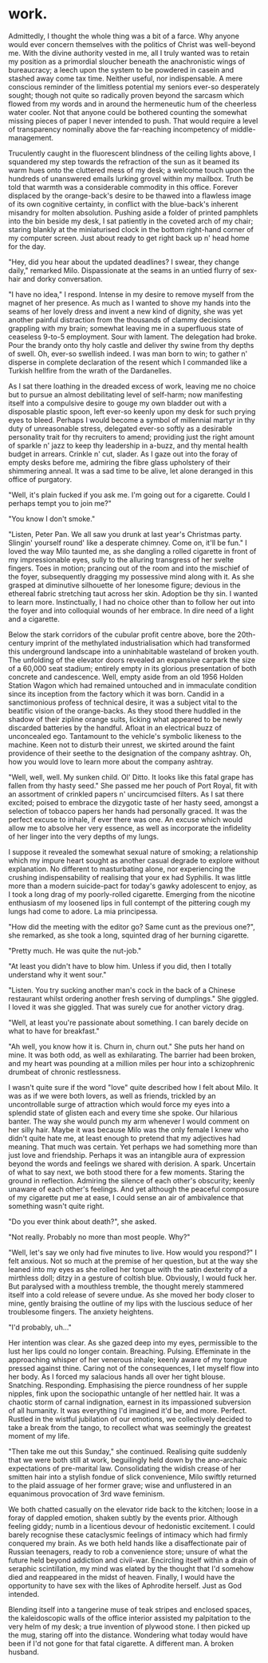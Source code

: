 # work.

<!--
In work we trust. A plutocratic orgy of totalitarian devastation. The week's solution to the rampant "black" problem. Mornin' coffee. Mornin' grain. Mornin' wank. Margarine's tainted folly of hardened bliss, as you attempt to pry the vogue from your eyes with a pompadour pickaxe at 5:20am in the moonlight; diabolical in the mud which seeps from your gums n' fizzles into the heart of your Special-K. Programming Lucifer's spurious twiddle into an undying commitment of well-behaved utility. Shuckle up, bucko. It's time to cradle the flair.

Following this morning's disastrous ousting with the editor, I was truly in no mood to sort paper, snort chaffer, nor entertain the upper soiree with my two-time tap-plastic beat. What I truly wanted was a gun and a live-animal to contest with. An outlet to express my debilitating sorrow, as I empty an entire magazine of 5.56 mm hollow point rounds into the mouth of a docile creature. Preferably in front of its own fawn.

"Fuckin' Alakazam!" The hostess would announce in honorary procession, referring to me solely as Big Akimbo™, as I stand there victorious in an uncompromising vision of success against the hardened tyranny of moral expectation. Its shrapnel-imbued carcass. To be chewed and held by the length of its hobble ears, compressed and then violently ripped apart into a slobbering gob of ravioli slosh; the coursing blood from its flimsy corpse, gushing and staining the taffy white-righteous chastity of my teeth. As I grin awkwardly into the sun to be captured in photographic memorium for future generations to inspire.

Standing outside the office, I couldn't help but stare into the foreboding glass doors barring me from performing today's financial execution. With my work pass misplaced, I had no choice other than to remain completely oblivious to the emulsified stench of pork n' chive which emanated from the erratic ruffle of my coat to the dismay of the staff adjacent; eagerly loitering the car park for the very same reasons of casualty. Perhaps it'd fallen into the hands of a sultry Mr. Ming, pawning it as a barbaric relic to the fall of Western civilisation, in hopes of banishing the outer-reaches of thy round-eyed vermin. Although truth be told, I never quite knew where my pass was at any given moment. It was as if it were in a constant state of flux; lying dormant on my kitchen bench one moment, ready to placed into refuge of my pocket. Not a trace of it to be found the next. And yet in spite of the odds, it would always somehow reveal itself in the aftermath of the crisis, just when it was no longer required it.

Dazed and confused in the acidic gargle of my famished wren, I had no choice other than to consult the pea-sized grain of rationality subsiding within the disjointed hernia I recognised as my brain; that golden nugget of buxom ghee, lest consumed by the creeping anxiety of truancy now confiscating my ability to think. Was it in my best interest to force my way through the front doors in a sheer act of terrorism; an ode towards my fanatic devotion for hardline Capitalist production? Where were the freely-available messenger pigeons at this time of day, needlessly vain in their help of vocabulary during these dreary times of counsel? Perhaps the reasonable thing to do was to call my boss, and pretend as if I'd caught some sort of medieval disease which prevented me from understanding the core fundamentals of Excel. Ah, yes. A fine day's work is never quite truly over, as we collectively embrace the dribble-drabble affair that conspires to dabble us in the nonsensical pleasure of well-organised crime, lesser to the pagan beliefs you uphold as gospel upon God's almighty vision of care. As my mind continued to break down into a mechanical duet of outstanding perfection, mired upon a comatose palette of plastic purple laminate; air-tight in a vacuum of ever-lasting health, destined to be moulded into tiny edible matchsticks for my cunning mouth to align. "Half a matchstick a day keeps ol' Maggie Jane away from clootching ye ol' heart monitor!", murmurs a fading voice in the back of my mind, somewhat delirious in the poorly-received intention seeping from my skull. Featuring your absolute best face in an orgasm even your mother couldn't sell, it was clear that my stomach craved sustenance. Feed me, please.

"I'm guessing you forgot your pass again," approaches a pathless voice from the wide-open carpark fronting the technological fortress of workforce n' foyle. Judging by the snark prelude that emanated from the tainted wisp of her words, there was no doubt in my mind it was Milo. Our goddess of whim. Our union of peach. And although I stood there with the face of a rock, paralysed by the tenure of her beauty, I truly wanted nothing more than to grab her astringent curls and fuck her senseless upon the rough surface of the crumbling asphalt below, until the cataracts in her eyes bled a fantastic green and her body whimpered into a pleasant glow of rainforest meets seaside.

"I guess I have indeed," quavered the anxious approximation of my mouth, as I stood there entirely enamoured with her presence. The thick drape of her body. The luna fascination of her twirls; tribute to the pierce duplicitous nature of her Armenian eyes, ready to lure, attract and quander at any given moment. Just as my heart desired. With a figure as slender and as elusive as the strands of time itself, she was everything I'd envisioned, and impossibly more. Emancipated in a deformed stock of cigarette ash and compact opulence, she was a treat of magnificience upon a coarse bounty of decaying sexuality. Deliberating sin amongst her honey-drenched touch of fine silk lace, designed to twist n' churn the senses into a debauchery of tautologically impossible shapes, and unforgiving sentences. She was everyone's casual fuck at an under-funded rehab clinic; cum dripping thin in a shower of condemning misery, as she scraped her bare body with the teal coral sponge her rapist had once used before. Shroud within the ripped veil of a velvet rouge dress, only for my imagination to see. Another arduous topic to discuss with my therapist, who most certainly would have disapproved of the past 3 minutes 23 seconds of my verbal existence. I mean, what would a lemon-suckling boomer even know about romance anyway, aside from the toilsome effects of Earl Grey tea on the libido prior to sunrise?

Certainly, my therapist insisted that it was unhealthy to romanticise mental illness, although I simply couldn't help but explore the unfetted depths of my enthralled mind, as I dragged myself back into the safety of my own depravity. Mesmerised within the vogue which kept my smile unhinged, and my foxtrot at ease. Perhaps I was attracted to the infinite possibility of her character; the insatiable anonymity of her malfunctioning wire, spilling its charge onto the appease of my soul, like a never-ending tide of pacifying glue. Stitching my perception with the cognitive duress of a trussed pig, in a nimble display of vile charity. One minute she would be raptuous in an astonished ecstasy of envious merriment, only to be found soon thereafter. Locked within the damp confines of a staircase cupboard, wrists slashed nine upon a transdermal infusion of cheap mascara and yearning debt. Quivering violent to the melancholic chamber of alcohol's stricken grief. Evidently, my indignant marquess of fractured leisure appeared to be in a manic mood today, which is probably why she'd inadvertently decided to kiss me on the cheek before flouncing into the lobby, and disappearing entirely into the sunken infamy that was work. Leaving me in an infatuated heave of my own quantum exhilaration; boundlessly afraid of what my mind could achieve with only a fraction of her attention. The fantasy I'd forever adored had become dangerously real, and I knew not how to handle the gorge.

Through the bright cellophane interiors of the refurbished lobby and into the preliminary trust of the mind, laid what was known as the Machine of Profit™. A delectable prophecy which bore the deceased flesh of a prominent entrepreneur, ravished and annihilated in a cautry blunder of mangled copper and synthetic cortisol. It existed as the life and blood of the Accord™, which all employees were expected to memorise and hold to the highest regard. Through prayer and worship, the ancient artifact existed to provide purpose to its subjects, communicating its intent via the extensive network of viridian tubes which ran through the hollow walls of this building. Unapologetically abrasive in its prodigal delegation. JUMP. NOW. DOWN. DOWN. DOWN. And in a swift hive-mind of unconcerning urgency, thousands of helpless bodies plunged from their desk-side windows and onto the carpark below, haplessly captivated in a cacophony of demonic screaming and inaudible plight. Apparently, it thought little of the very humans it consigned.

Approaching the end of the lobby, calculated in an entwined ensemble of endless elevator-music from the extracted bellows of the beast below, revealed an impressive assortment of exotic Peruvian vines, latching themselves exquisite to form the company's logo in vivid three-dimensional form. And on an isolated desk ahead, behind a custom taupe fringe of illegally-sourced rosewood, unveiled the implicit declaration of thy receptionist. A messy ball of anxious wool and tangled cat-hair, perpetually stunned in the bright pink, yellow and orange knitted jumpers she praised all over her voluptuous body. She was a small personality trapped behind an over-sized smile, equipped with the false bravado of a self-conscious fire-breathing igloo. It was an uncomfortable trait she disguised within the empty confines of the desecrated tubs of ice-cream littered inconspicuous under the decimated humiliation of her vestal bed, without even a trace of dairy to harm even the most sensitive of lactose-intolerant cells. Of course, much like Milo, I also wanted to fuck her too. As I stood there with my inconsummate hands, keen to grab at the unholy sight of her angel wings, thunderously protruding from the plump crest of her uncasual figure. Biting into what I'll now describe as an inch-thick layer of cum-inducing cellulite; tartare in the scream of a repressed whore with an ever most graceful dash of slut to louse. Although it was also a course of action which would blur into almost every woman I would ever encounter, with the exception of my mother whom I largely wanted to kill.

"Good morning!", I blast at her face. Burst in a tangent of Dutch Viagra, as I tried my best to sound like an all-inclusive trip to the Bahamas.

"You know it's not morning, right?" Well, I suppose it wasn't as bad as it could have been. No shame in being the quirky Asian wall-flower, aloof in my nonchalant love for turn-based RPGs. Perhaps my insistent awkwardness would eventually lead to a romantic soirée with thy lovely receptionist, involving a police-cautioned night of uninspired sex and late-night television. Certainly, I didn't think of myself as something to be desired, nor denied. Perhaps it was an extension of the self-hate that I felt for my own life as part of the unfortunate paradox of the Westernised Asian Male. Too traumatised to fuck its own kind, yet too unaccepting of the watered-down pool of white women whom brushed us aside like a torn garment at a flea-market. Although perhaps I simply didn't care, what with my infinite virtual fantasy-land of cum n' gore which promised to shower me in a soiled heap of used panties and latex swimsuits whenever my heart pleased; a delicate ruse which kept me from crying alone, almost none the time.

"Oh right," remarked the avid pervert towards thy indecently pallid receptionist. Tattered in an unconvincing smirk of giddy insolence, as I licked my lips feverously at the sight of raw chicken; witness to my two opposable thumbs, now springing spastic from their sockets in a jovial haste of pittered discretion. Arguably, beginning a new chapter within our lives, where we would absolutely never speak to each other again. How lovely, I thought to myself, as I brushed my way through the corduroy corridor of the aforementioned lobby and into the vulgar outline of the office kitchen.

The beloved kitchen was a primal 70s' decor filled to the brim with unwashed tupperware and #1 dad mugs. Complemented only by the sickly yellow synthesis oozing from the congregation of fake Tulips situated to the north of the perimeter, as the polychlorinated flowers released their varnished smells into the decrepit pit of the grimy kitchen floor below. Second only to the potent mustard fumes which plumed from the stale epoxy seal of the open fridge door; a truly terrifying combination for both human and rodent alike, as the surrounding contamination continued to coalesce underneath the satanic weight of its own agony.

Ultimately, the indoor kitchen was little more than an industrial institution intended to provide just enough grim to prevent the magic of creativity from harming the pulchritudinous tastebuds of thee ol' white executives. "Chewin' grain bread n' slammin' vita-pills," a haughty necessity of the uttermost importance, as was described in a recent board meeting of heart monitors and Eldridge naval ties. It seemed, my listener, that the casualty of youth was upon us.

Although midday had seemingly sauntered into its post-lunch lull, the tension within the room had become joust. A push. A jostle. Then in a senseless fit of rage, I observe a man glass a co-worker with a bottle of kombucha; his swank body thrown against the flickering malfunction of a faulty snack machine, only to be choked with the remaining shards of scoby-infused crystal being forced down his throat with a fist n' a pull. The aggressor then proceeds to shank his victim's flailing corpse with the vice of a jigsaw grip, puncturing his vital organs in a quelch of splattered blood. His requisite arteries, now snapping in two. Culminating in thrice. Delure. Terrified of the resulting mayhem, it became clear that what I'd just witnessed was in fact a heated interaction between the two predominant factions playing God within these walls; dripping morose upon an uncanny refuge of scarlet polish, now splayed against the carpet for which there was no prayer. According to the Accord™, you were either an orange-back or a blue-back. A bottom-feeder or a cut-throat liar. I suppose I'll attempt to explain the rest.

The orange-backs maintained the Machine of Profit™. They were hardened loyalists with an obsessive personality; fanatic in their pursuit for operational perfection. Precise in both name and practice, they decisively documented, studied and lauded over every single aspect of the Machine of Profit™. Understood to be thrifty scavengers with a gifted sense of time, they could survive for weeks on end with but the tepid moisture of their commitment to the grind. The orange-backs were considered the ultimate servants to the establishment; introverted cogs of divine certification and befuddled self-esteem, vaticinal in their ability to optimise even the most complex of algorithms. Lead by a pale autistic child whom bore tiny functional keyboards for fingers, he went as far as to have his frail body fused into the Machine of Profit™ itself, in order the become truly dependent upon its operation for his survival. He was known as the Son of Machine™.

The blue-backs on the other hand were the very source of the Machine of Profit™ itself; privileged emissaries whom kept its precious profits flowing in a ritual sacrifice known as the Accordance™. Knighted the Carriers of Profit™ in both title and religion, two blue-backs were chosen from the chantry by the High Priest of Profit™ at the precise dawn of every hour, to have their naked bodies fed into the scorching furnace of the machine. As their toes and limbs were mashed and bled into a chenille collagen of viscous halcyon, to be stamped and compressed into the company credits its subjects accepted as gospel. Carelessly proliferating margin into the ever-growing stream of company profit, second only to the machine's ever glowing aura of revenue and surfeit. Their sacrifice was seen as a beautiful death in the eyes of the communion, as well as their sole responsibility in the grand scheme of surplus; awash with the twady vigour which kept their faces in deep attention with the profit which made them whole.

Yet in spite of their integral necessity as a whole, both the blue-backs and the orange-backs despised each other with a passion which divided the office into a denigrated celebration of considerable hatred. They alone believed that only they could bring greatness to the machine, hindered only by the actions of their opposing brethren. Much like observing an unruly adhesive of fire and ice, it was as if both parties were attempting to dislocate the very oxygen sustaining their very existence. Although perhaps the cancellation was by design; a competitive farce which extended all purpose beyond its original conception, allowing the machine to remain intact within the resplendence of its perceived glory, while the world around it faded into an unlit conflict of tenebrous veneration. Only the Machine of Profit™ knew.
-->
Admittedly, I thought the whole thing was a bit of a farce. Why anyone would ever concern themselves with the politics of Christ was well-beyond me. With the divine authority vested in me, all I truly wanted was to retain my position as a primordial sloucher beneath the anachronistic wings of bureaucracy; a leech upon the system to be powdered in casein and stashed away come tax time. Neither useful, nor indispensable. A mere conscious reminder of the limitless potential my seniors ever-so desperately sought; though not quite so radically proven beyond the sarcasm which flowed from my words and in around the hermeneutic hum of the cheerless water cooler. Not that anyone could be bothered counting the somewhat missing pieces of paper I never intended to push. That would require a level of transparency nominally above the far-reaching incompetency of middle-management.

Truculently caught in the fluorescent blindness of the ceiling lights above, I squandered my step towards the refraction of the sun as it beamed its warm hues onto the cluttered mess of my desk; a welcome touch upon the hundreds of unanswered emails lurking grovel within my mailbox. Truth be told that warmth was a considerable commodity in this office. Forever displaced by the orange-back's desire to be thawed into a flawless image of its own cognitive certainty, in conflict with the blue-back's inherent misandry for molten absolution. Pushing aside a folder of printed pamphlets into the bin beside my desk, I sat patiently in the coveted arch of my chair; staring blankly at the miniaturised clock in the bottom right-hand corner of my computer screen. Just about ready to get right back up n' head home for the day.

"Hey, did you hear about the updated deadlines? I swear, they change daily," remarked Milo. Dispassionate at the seams in an untied flurry of sex-hair and dorky conversation.

"I have no idea," I respond. Intense in my desire to remove myself from the magnet of her presence. As much as I wanted to shove my hands into the seams of her lovely dress and invent a new kind of dignity, she was yet another painful distraction from the thousands of clammy decisions grappling with my brain; somewhat leaving me in a superfluous state of ceaseless 9-to-5 employment. Sour with lament. The delegation had broke. Pour the brandy onto thy holy castle and deliver thy swine from thy depths of swell. Oh, ever-so swellish indeed. I was man born to win; to gather n' disperse in complete declaration of the resent which I commanded like a Turkish hellfire from the wrath of the Dardanelles.

As I sat there loathing in the dreaded excess of work, leaving me no choice but to pursue an almost debilitating level of self-harm; now manifesting itself into a compulsive desire to gouge my own bladder out with a disposable plastic spoon, left ever-so keenly upon my desk for such prying eyes to bleed. Perhaps I would become a symbol of millennial martyr in thy duty of unreasonable stress, delegated ever-so softly as a desirable personality trait for thy recruiters to amend; providing just the right amount of sparkle n' jazz to keep thy leadership in a-buzz, and thy mental health budget in arrears. Crinkle n' cut, slader. As I gaze out into the foray of empty desks before me, admiring the fibre glass upholstery of their shimmering anneal. It was a sad time to be alive, let alone deranged in this office of purgatory.

"Well, it's plain fucked if you ask me. I'm going out for a cigarette. Could I perhaps tempt you to join me?"

"You know I don't smoke."

"Listen, Peter Pan. We all saw you drunk at last year's Christmas party. Slingin' yourself round' like a desperate chimney. Come on, it'll be fun." I loved the way Milo taunted me, as she dangling a rolled cigarette in front of my impressionable eyes, sully to the alluring transgress of her svelte fingers. Toes in motion; prancing out of the room and into the mischief of the foyer, subsequently dragging my possessive mind along with it. As she grasped at diminutive silhouette of her lonesome figure; devious in the ethereal fabric stretching taut across her skin. Adoption be thy sin. I wanted to learn more. Instinctually, I had no choice other than to follow her out into the foyer and into colloquial wounds of her embrace. In dire need of a light and a cigarette.

Below the stark corridors of the cubular profit centre above, bore the 20th-century imprint of the methylated industrialisation which had transformed this underground landscape into a uninhabitable wasteland of broken youth. The unfolding of the elevator doors revealed an expansive carpark the size of a 60,000 seat stadium; entirely empty in its glorious presentation of both concrete and candescence. Well, empty aside from an old 1956 Holden Station Wagon which had remained untouched and in immaculate condition since its inception from the factory which it was born. Candid in a sanctimonious profess of technical desire, it was a subject vital to the beatific vision of the orange-backs. As they stood there huddled in the shadow of their zipline orange suits, licking what appeared to be newly discarded batteries by the handful. Afloat in an electrical buzz of unconcealed ego. Tantamount to the vehicle's symbolic likeness to the machine. Keen not to disturb their unrest, we skirted around the faint providence of their seethe to the designation of the company ashtray. Oh, how you would love to learn more about the company ashtray.

"Well, well, well. My sunken child. Ol' Ditto. It looks like this fatal grape has fallen from thy hasty seed." She passed me her pouch of Port Royal, fit with an assortment of crinkled papers n' uncircumcised filters. As I sat there excited; poised to embrace the dizygotic taste of her hasty seed, amongst a selection of tobacco papers her hands had personally graced. It was the perfect excuse to inhale, if ever there was one. An excuse which would allow me to absolve her very essence, as well as incorporate the infidelity of her linger into the very depths of my lungs.

I suppose it revealed the somewhat sexual nature of smoking; a relationship which my impure heart sought as another casual degrade to explore without explanation. No different to masturbating alone, nor experiencing the crushing indispensability of realising that your ex had Syphilis. It was little more than a modern suicide-pact for today's gawky adolescent to enjoy, as I took a long drag of my poorly-rolled cigarette. Emerging from the nicotine enthusiasm of my loosened lips in full contempt of the pittering cough my lungs had come to adore. La mia principessa.

"How did the meeting with the editor go? Same cunt as the previous one?", she remarked, as she took a long, squinted drag of her burning cigarette.

"Pretty much. He was quite the nut-job."

"At least you didn't have to blow him. Unless if you did, then I totally understand why it went sour."

"Listen. You try sucking another man's cock in the back of a Chinese restaurant whilst ordering another fresh serving of dumplings." She giggled. I loved it was she giggled. That was surely cue for another victory drag.

"Well, at least you're passionate about something. I can barely decide on what to have for breakfast."

"Ah well, you know how it is. Churn in, churn out." She puts her hand on mine. It was both odd, as well as exhilarating. The barrier had been broken, and my heart was pounding at a million miles per hour into a schizophrenic drumbeat of chronic restlessness.

I wasn't quite sure if the word "love" quite described how I felt about Milo. It was as if we were both lovers, as well as friends, trickled by an uncontrollable surge of attraction which would force my eyes into a splendid state of glisten each and every time she spoke. Our hilarious banter. The way she would punch my arm whenever I would comment on her silly hair. Maybe it was because Milo was the only female I knew who didn't quite hate me, at least enough to pretend that my adjectives had meaning. That much was certain. Yet perhaps we had something more than just love and friendship. Perhaps it was an intangible aura of expression beyond the words and feelings we shared with derision. A spark. Uncertain of what to say next, we both stood there for a few moments. Staring the ground in reflection. Admiring the silence of each other's obscurity; keenly unaware of each other's feelings. And yet although the peaceful composure of my cigarette put me at ease, I could sense an air of ambivalence that something wasn't quite right.

"Do you ever think about death?", she asked.

"Not really. Probably no more than most people. Why?"

"Well, let's say we only had five minutes to live. How would you respond?" I felt anxious. Not so much at the premise of her question, but at the way she leaned into my eyes as she rolled her tongue with the satin dexterity of a mirthless doll; ditzy in a gesture of coltish blue. Obviously, I would fuck her. But paralysed with a mouthless tremble, the thought merely stammered itself into a cold release of severe undue. As she moved her body closer to mine, gently braising the outline of my lips with the luscious seduce of her troublesome fingers. The anxiety heightens.

"I'd probably, uh..."

Her intention was clear. As she gazed deep into my eyes, permissible to the lust her lips could no longer contain. Breaching. Pulsing. Effeminate in the approaching whisper of her venerous inhale; keenly aware of my tongue pressed against thine. Caring not of the consequences, I let myself flow into her body. As I forced my salacious hands all over her tight blouse. Snatching. Responding. Emphasising the pierce roundness of her supple nipples, fink upon the sociopathic untangle of her nettled hair. It was a chaotic storm of carnal indignation, earnest in its impassioned subversion of all humanity. It was everything I'd imagined it'd be, and more. Perfect. Rustled in the wistful jubilation of our emotions, we collectively decided to take a break from the tango, to recollect what was seemingly the greatest moment of my life.

"Then take me out this Sunday," she continued. Realising quite suddenly that we were both still at work, beguilingly held down by the ano-archaic expectations of pre-marital law. Consolidating the widish crease of her smitten hair into a stylish fondue of slick convenience, Milo swiftly returned to the plaid assuage of her former grave; wise and unflustered in an equanimous provocation of 3rd wave feminism.

We both chatted casually on the elevator ride back to the kitchen; loose in a foray of dappled emotion, shaken subtly by the events prior. Although feeling giddy; numb in a licentious devour of hedonistic excitement. I could barely recognise these cataclysmic feelings of intimacy which had firmly conquered my brain. As we both held hands like a disaffectionate pair of Russian teenagers, ready to rob a convenience store; unsure of what the future held beyond addiction and civil-war. Encircling itself within a drain of seraphic scintillation, my mind was elated by the thought that I'd somehow died and reappeared in the midst of heaven. Finally, I would have the opportunity to have sex with the likes of Aphrodite herself. Just as God intended.

Blending itself into a tangerine muse of teak stripes and enclosed spaces, the kaleidoscopic walls of the office interior assisted my palpitation to the very helm of my desk; a true invention of plywood stone. I then picked up the mug, staring off into the distance. Wondering what today would have been if I'd not gone for that fatal cigarette. A different man. A broken husband.

